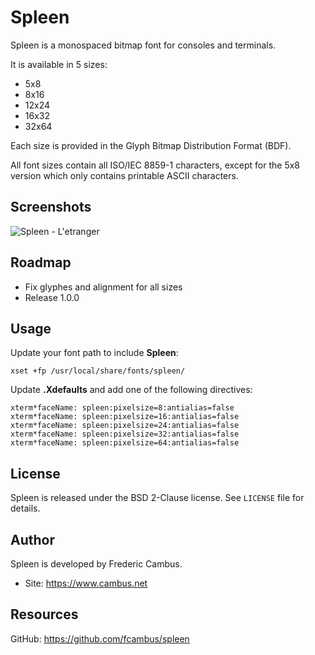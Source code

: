 # Spleen

Spleen is a monospaced bitmap font for consoles and terminals.

It is available in 5 sizes:

- 5x8
- 8x16
- 12x24
- 16x32
- 32x64

Each size is provided in the Glyph Bitmap Distribution Format (BDF).

All font sizes contain all ISO/IEC 8859-1 characters, except for the 5x8
version which only contains printable ASCII characters.

## Screenshots

![Spleen - L'etranger][1]

## Roadmap

- Fix glyphes and alignment for all sizes
- Release 1.0.0

## Usage

Update your font path to include **Spleen**:

	xset +fp /usr/local/share/fonts/spleen/

Update **.Xdefaults** and add one of the following directives:

	xterm*faceName: spleen:pixelsize=8:antialias=false
	xterm*faceName: spleen:pixelsize=16:antialias=false
	xterm*faceName: spleen:pixelsize=24:antialias=false
	xterm*faceName: spleen:pixelsize=32:antialias=false
	xterm*faceName: spleen:pixelsize=64:antialias=false

## License

Spleen is released under the BSD 2-Clause license. See `LICENSE` file for
details.

## Author

Spleen is developed by Frederic Cambus.

- Site: https://www.cambus.net

## Resources

GitHub: https://github.com/fcambus/spleen

[1]: https://www.cambus.net/content/2018/09/spleen-etranger.png
